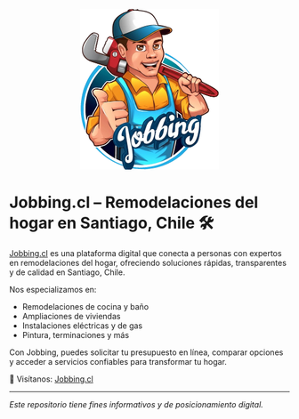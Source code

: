 <p align="center">
  <img src="./logo-jobbingchile.webp" alt="Jobbing.cl logo" width="250" />
</p>

# Jobbing.cl – Remodelaciones del hogar en Santiago, Chile 🛠️

[Jobbing.cl](https://jobbing.cl) es una plataforma digital que conecta a personas con expertos en remodelaciones del hogar, ofreciendo soluciones rápidas, transparentes y de calidad en Santiago, Chile.

Nos especializamos en:
- Remodelaciones de cocina y baño
- Ampliaciones de viviendas
- Instalaciones eléctricas y de gas
- Pintura, terminaciones y más

Con Jobbing, puedes solicitar tu presupuesto en línea, comparar opciones y acceder a servicios confiables para transformar tu hogar.

📎 Visítanos: [Jobbing.cl](https://jobbing.cl)

---

*Este repositorio tiene fines informativos y de posicionamiento digital.*
